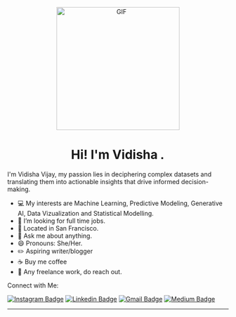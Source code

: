 <p align="center">
<img alt="GIF" src="https://github.com/arsentieva/arsentieva/blob/main/code.gif?raw=true" height="280" />
 <p/>
<h1 align="center"> Hi! I'm Vidisha <img src="https://user-images.githubusercontent.com/1303154/88677602-1635ba80-d120-11ea-84d8-d263ba5fc3c0.gif" width="10px" alt="hi"></h1>

I'm Vidisha Vijay, my passion lies in deciphering complex datasets and translating them into actionable insights that drive informed decision-making.

<!-- TODO: Add last video link -->


- :computer: My interests are Machine Learning, Predictive Modeling, Generative AI, Data Vizualization and Statistical Modelling.
- 🤔 I’m looking for full time jobs.
- :bridge_at_night: Located in San Francisco.
- :speech_balloon: Ask me about anything.
- 😄 Pronouns: She/Her.
- :pencil2: Aspiring writer/blogger
- :coffee: Buy me coffee
- :briefcase: Any freelance work, do reach out.

Connect with Me:

[![Instagram Badge](https://img.shields.io/badge/-@pink_horcrux-F44747?style=flat-square&labelColor=F44747&logo=instagram&logoColor=white&link=https://instagram.com/pink_horcrux)](https://instagram.com/pink_horcrux) [![Linkedin Badge](https://img.shields.io/badge/-vidishavijay-blue?style=flat-square&logo=Linkedin&logoColor=white&link=https://www.linkedin.com/in/vidisha-vijay-a35790123/)](https://www.linkedin.com/in/vidisha-vijay-a35790123/)
[![Gmail Badge](https://img.shields.io/badge/-vidisha105.vv@gmail.com-c14438?style=flat-square&logo=Gmail&logoColor=white&link=mailto:vidisha105.vv@gmail.com)](mailto:vidisha105.vv@gmail.com)
[![Medium Badge](https://img.shields.io/badge/-@vidishavijay-000000?style=flat&labelColor=000000&logo=Medium&link=https://medium.com/@)](https://medium.com/@vvijay_42284)
<hr>
